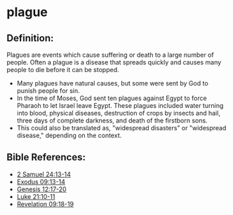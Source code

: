 # plague #

## Definition: ##

Plagues are events which cause suffering or death to a large number of people. Often a plague is a disease that spreads quickly and causes many people to die before it can be stopped.

* Many plagues have natural causes, but some were sent by God to punish people for sin.
* In the time of Moses, God sent ten plagues against Egypt to force Pharaoh to let Israel leave Egypt. These plagues included water turning into blood, physical diseases, destruction of crops by insects and hail, three days of complete darkness, and death of the firstborn sons.
* This could also be translated as, "widespread disasters" or "widespread disease," depending on the context.



## Bible References: ##

* [2 Samuel 24:13-14](en/tn/2sa/help/24/13)
* [Exodus 09:13-14](en/tn/exo/help/09/13)
* [Genesis 12:17-20](en/tn/gen/help/12/17)
* [Luke 21:10-11](en/tn/luk/help/21/10)
* [Revelation 09:18-19](en/tn/rev/help/09/18)
